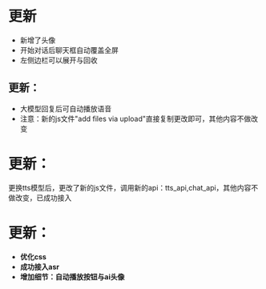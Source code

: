 # 更新
- 新增了头像
- 开始对话后聊天框自动覆盖全屏
- 左侧边栏可以展开与回收

## 更新：
- 大模型回复后可自动播放语音
- 注意：新的js文件"add files via upload"直接复制更改即可，其他内容不做改变

# 更新：
更换tts模型后，更改了新的js文件，调用新的api：tts_api,chat_api，其他内容不做改变，已成功接入

# 更新：
- **优化css**
- **成功接入asr**
- **增加细节：自动播放按钮与ai头像**

